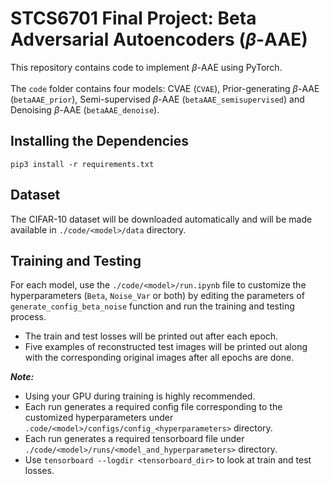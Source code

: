 # STCS6701 Final Project: Beta Adversarial Autoencoders ($\beta$-AAE)

This repository contains code to implement $\beta$-AAE using PyTorch. \
\
The `code` folder contains four models: CVAE (`CVAE`), Prior-generating $\beta$-AAE (`betaAAE_prior`), Semi-supervised $\beta$-AAE (`betaAAE_semisupervised`) and Denoising $\beta$-AAE (`betaAAE_denoise`). 

## Installing the Dependencies
    pip3 install -r requirements.txt

## Dataset
The CIFAR-10 dataset will be downloaded automatically and will be made available in `./code/<model>/data` directory. 

## Training and Testing
For each model, use the `./code/<model>/run.ipynb` file to customize the hyperparameters (`Beta`, `Noise_Var` or both) by editing the parameters of `generate_config_beta_noise` function and run the training and testing process. 

- The train and test losses will be printed out after each epoch. 
- Five examples of reconstructed test images will be printed out along with the corresponding original images after all epochs are done.

***Note:***
- Using your GPU during training is highly recommended. 
- Each run generates a required config file corresponding to the customized hyperparameters under `.code/<model>/configs/config_<hyperparameters>` directory.
- Each run generates a required tensorboard file under `./code/<model>/runs/<model_and_hyperparameters>` directory.
- Use  `tensorboard --logdir <tensorboard_dir>` to look at train and test losses.
